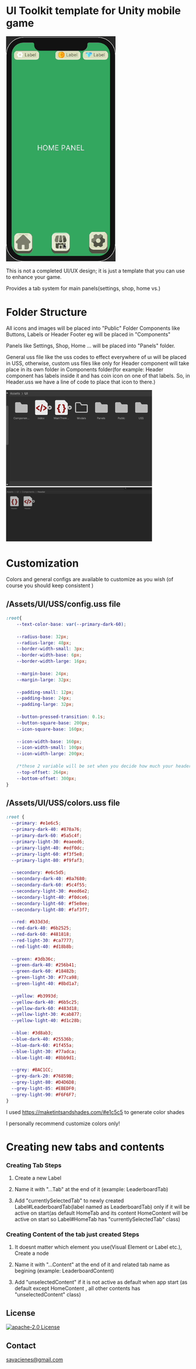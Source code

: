 # UI Toolkit template for Unity mobile game

<img src="https://raw.githubusercontent.com/enessayaci/unity-ui-toolkit-tab-based-menu-system/main/Assets/UI/Public/Readme/presentation.gif" width="300">


This is not a completed UI/UX design; it is just a template that you can use to enhance your game.

Provides a tab system for main panels(settings, shop, home vs.)


# Folder Structure
All icons and images will be placed into "Public" Folder
Components like Buttons, Labels or Header Footer eg will be placed in "Components"

Panels like Settings, Shop, Home ... will be placed into "Panels" folder. 

General uss file like the uss codes to effect everywhere of uı will be placed in USS, otherwise, custom uss files like only for Header component will take place in its own folder in Components folder(for example: Header component has labels inside it and has coin icon on one of that labels. So, in Header.uss we have a line of code to place that icon to there.)

<img src="https://raw.githubusercontent.com/enessayaci/unity-ui-toolkit-tab-based-menu-system/main/Assets/UI/Public/Readme/general-folder.png" width="400">

<img src="https://raw.githubusercontent.com/enessayaci/unity-ui-toolkit-tab-based-menu-system/main/Assets/UI/Public/Readme/header-folder.png" width="400">

# Customization
Colors and general configs are available to customize as you wish (of course you should keep consistent )

## /Assets/UI/USS/config.uss file
```css
:root{
    --text-color-base: var(--primary-dark-60);

    --radius-base: 32px;
    --radius-large: 48px;
    --border-width-small: 3px;
    --border-width-base: 6px;
    --border-width-large: 16px;

    --margin-base: 24px;
    --margin-large: 32px;

    --padding-small: 12px;
    --padding-base: 24px;
    --padding-large: 32px;

    --button-pressed-transition: 0.1s;
    --button-square-base: 200px;
    --icon-square-base: 160px;

    --icon-width-base: 160px;
    --icon-width-small: 100px;
    --icon-width-large: 200px;

    /*these 2 variable will be set when you decide how much your header and footer has height as pixels it is automaticly added to each main tab menu content. eg SettingsPanel, HomePanel, ShopPanel... to not to overlay these panels' content over the header or footer.*/
    --top-offset: 264px;
    --bottom-offset: 300px;
}
```

## /Assets/UI/USS/colors.uss file

```css
:root {
  --primary: #e1e6c5;
  --primary-dark-40: #878a76;
  --primary-dark-60: #5a5c4f;
  --primary-light-30: #eaeed6;
  --primary-light-40: #edf0dc;
  --primary-light-60: #f3f5e8;
  --primary-light-80: #f9faf3;

  --secondary: #e6c5d5;
  --secondary-dark-40: #8a7680;
  --secondary-dark-60: #5c4f55;
  --secondary-light-30: #eed6e2;
  --secondary-light-40: #f0dce6;
  --secondary-light-60: #f5e8ee;
  --secondary-light-80: #faf3f7;

  --red: #b33d3d;
  --red-dark-40: #6b2525;
  --red-dark-60: #481818;
  --red-light-30: #ca7777;
  --red-light-40: #d18b8b;

  --green: #3db36c;
  --green-dark-40: #256b41;
  --green-dark-60: #18482b;
  --green-light-30: #77ca98;
  --green-light-40: #8bd1a7;

  --yellow: #b3993d;
  --yellow-dark-40: #6b5c25;
  --yellow-dark-60: #483d18;
  --yellow-light-30: #cab877;
  --yellow-light-40: #d1c28b;

  --blue: #3d8ab3;
  --blue-dark-40: #25536b;
  --blue-dark-60: #1f455a;
  --blue-light-30: #77adca;
  --blue-light-40: #8bb9d1;

  --grey: #BAC1CC;
  --grey-dark-20: #76859B;
  --grey-light-80: #D4D6D8;
  --grey-light-85: #EBEDF0;
  --grey-light-90: #F6F6F7;
}
```

I used https://maketintsandshades.com/#e1c5c5 to generate color shades

I personally recommend customize colors only!

# Creating new tabs and contents

### Creating Tab Steps

1. Create a new Label

2. Name it with "...Tab" at the end of it (example: LeaderboardTab)

3. Add "currentlySelectedTab" to newly created Label#LeaderboardTab(label named as LeaderboardTab) only if it will be active on start(as default HomeTab and its content HomeContent will be active on start so Label#HomeTab has "currentlySelectedTab" class)


### Creating Content of the tab just created Steps

1. It doesnt matter which element you use(Visual Element or Label etc.), Create a node

2. Name it with "...Content" at the end of it and related tab name as begining  (example: LeaderboardContent)

3. Add "unselectedContent" if it is not active as default when app start (as default except HomeContent , all other contents has "unselectedContent" class)

## License


[![apache-2.0 License](https://img.shields.io/badge/License-Apache2.0-green.svg)](https://choosealicense.com/licenses/apache-2.0/)



## Contact
sayacienes@gmail.com
